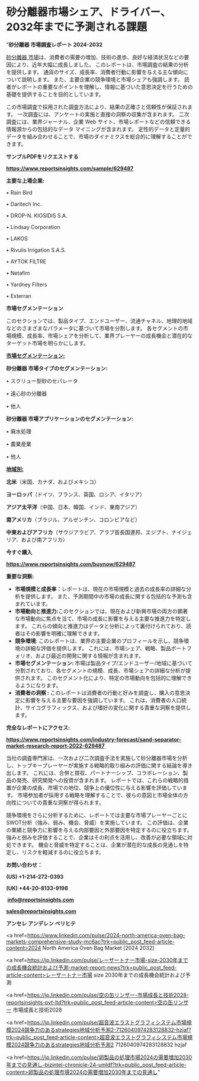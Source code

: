 # 砂分離器市場シェア、ドライバー、2032年までに予測される課題

"<strong>砂分離器 市場調査レポート 2024-2032</strong>

<a href=https://www.reportsinsights.com/sample/629487>砂分離器 市場</a>は、消費者の需要の増加、技術の進歩、良好な経済状況などの要因により、近年大幅に成長しました。 このレポートは、市場調査の結果の分析を提供します。 通貨のサイズ、成長率、消費者行動に影響を与える主な傾向について説明します。 また、主要企業の競争環境と市場シェアも強調します。 読者がレポートの重要なポイントを理解し、情報に基づいた意思決定を行うための基礎を提供することを目的としています。

この市場調査で採用された調査方法により、結果の正確さと信頼性が保証されます。 一次調査には、アンケートの実施と直接の洞察の収集が含まれます。 二次調査には、業界ジャーナル、企業 Web サイト、市場レポートなどの信頼できる情報源からの包括的なデータ マイニングが含まれます。 定性的データと定量的データを組み合わせることで、市場のダイナミクスを総合的に理解することができます。

<strong><b>サンプルPDFをリクエストする</b></strong>

<a href=https://www.reportsinsights.com/sample/629487><strong><u>https://www.reportsinsights.com/sample/629487</u></strong></a>

<strong>主要な上場企業:</strong>

• Rain Bird

• Daritech Inc.

• DROP-N. KIOSIDIS S.A.

• Lindsay Corporation

• LAKOS

• Rivulis Irrigation S.A.S.

• AYTOK FILTRE

• Netafim

• Yardney Filters

• Exterran

<strong>市場セグメンテーション</strong>

このセクションでは、製品タイプ、エンドユーザー、流通チャネル、地理的地域などのさまざまなパラメータに基づいて市場を分割します。 各セグメントの市場規模、成長率、市場シェアを分析して、業界プレーヤーの成長機会と潜在的なターゲット市場を明らかにします。

<strong><u>市場セグメンテーション</u></strong><strong><u>:</u></strong>

<strong>砂分離器 市場タイプのセグメンテーション:</strong>

• スクリュー型砂のセパレータ

• 遠心砂の分離器

• 他人

<strong>砂分離器 市場アプリケーションのセグメンテーション:</strong>

• 廃水処理

• 農業産業

• 他人

<strong><u>地域別</u></strong><strong><u>:</u></strong>

<strong>北米</strong>（米国、カナダ、およびメキシコ）

<strong>ヨーロッパ</strong>（ドイツ、フランス、英国、ロシア、イタリア）

<strong>アジア太平洋</strong>（中国、日本、韓国、インド、東南アジア）

<strong>南アメリカ</strong>（ブラジル、アルゼンチン、コロンビアなど）

<strong>中東およびアフリカ</strong>（サウジアラビア、アラブ首長国連邦、エジプト、ナイジェリア、および南アフリカ）

<strong>今すぐ購入</strong>

<a href=https://www.reportsinsights.com/buynow/629487><strong><u>https://www.reportsinsights.com/buynow/629487</u></strong></a>

<strong>重要な洞察:</strong>
<ul>
  <li><strong>市場規模と成長率：</strong>レポートは、現在の市場規模と過去の成長率の詳細な分析を提供します。 また、予測期間中の市場の成長に関する包括的な予測も含まれています。</li>
  <li><strong>市場動向と推進力:</strong>このセクションでは、現在および新興市場の両方の顕著な市場動向に焦点を当て、市場の成長に影響を与える主要な推進力を特定します。 これらの傾向と推進力はデータと分析によって裏付けられており、読者はその影響を明確に理解できます。</li>
  <li><strong>競争環境</strong>: このレポートは、業界の主要企業のプロフィールを示し、競争環境の詳細な評価を提供します。 これには、市場シェア、戦略、製品ポートフォリオ、および最近の開発に関する情報が含まれます。</li>
  <li><strong>市場セグメンテーション: </strong>市場は製品タイプ/エンドユーザー/地域に基づいて分割されており、各セグメントの規模、成長、市場シェアの詳細な分析が提供されます。 このセグメント化により、特定の市場動向を包括的に理解できるようになります。</li>
  <li><strong>消費者の洞察 : </strong>このレポートは消費者の行動と好みを調査し、購入の意思決定に影響を与える主要な要因を強調しています。 これは、消費者の人口統計、サイコグラフィックス、および嗜好の変化に関する貴重な洞察を提供します。</li>
</ul>
<strong>完全なレポートにアクセス:</strong>

<a href=https://www.reportsinsights.com/industry-forecast/sand-separator-market-research-report-2022-629487><strong><u><b>https://www.reportsinsights.com/industry-forecast/sand-separator-market-research-report-2022-629487</b></u></strong></a>

当社の調査専門家は、一次および二次調査手法を実施して砂分離器市場を分析し、トップキープレーヤーが実施する戦略的取り組みの評価に関する結論を導き出します。 これには、合併と買収、パートナーシップ、コラボレーション、製品の発売、研究開発への投資が含まれます。 レポートでは、これらの戦略的措置が企業の成長、市場での地位、競争上の優位性に与える影響を評価しています。 市場参加者が採用する戦略を理解することで、彼らの意図と市場全体の方向性についての貴重な洞察が得られます。

競争環境をさらに分析するために、レポートでは主要な市場プレーヤーごとにSWOT分析（強み、弱み、機会、脅威）を実施しています。 この評価は、企業の業績と競争力に影響を与える内部要因と外部要因を特定するのに役立ちます。 強みと弱みを評価することで、企業はその利点を活用し、改善が必要な領域に対処できます。 機会と脅威を特定することは、企業が潜在的な成長の見通しを特定し、リスクを軽減するのに役立ちます。

<strong>お問い合わせ：</strong>

<strong>(US) +1-214-272-0393</strong>

<strong>(UK) +44-20-8133-9198</strong>

<strong> </strong><a href=info@reportsinsights.com><strong><u>info@reportsinsights.com</u></strong></a>

<a href=sales@reportsinsights.com><strong><u>sales@reportsinsights.com</u></strong></a>

<strong>アンセレ アンデレン ベリヒテ</strong>

<a href=https://www.linkedin.com/pulse/2024-north-america-oven-bag-markets-comprehensive-study-mc6ac?trk=public_post_feed-article-content>2024 North America Oven Bag Market [2024 2032]</a>

<a href=https://jp.linkedin.com/pulse/レーザートナー市場-size-2030年までの成長機会統計および予測-market-report-news?trk=public_post_feed-article-content>レーザートナー市場 size 2030年までの成長機会統計および予測</a>

<a href=https://jp.linkedin.com/pulse/空の缶リンザー-市場成長と技術2028-reportsinsights-pvt-ltd?trk=public_post_feed-article-content>空の缶リンザー 市場成長と技術2028</a>

<a href=https://jp.linkedin.com/pulse/超音波エラストグラフィシステム市場規模2024競争力のあるstrategies地域分析予測2-7126040974283128832-hzjaf?trk=public_post_feed-article-content>超音波エラストグラフィシステム市場規模2024競争力のあるstrategies地域分析予測2 7126040974283128832 hzjaf</a>

<a href=https://jp.linkedin.com/pulse/卵製品の処理市場2024の需要増加2030年までの見通し-bizintel-chronicle-24-umldf?trk=public_post_feed-article-content>卵製品の処理市場2024の需要増加2030年までの見通し</a>"

